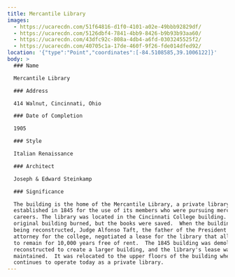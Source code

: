 ```yaml
---
title: Mercantile Library
images:
  - https://ucarecdn.com/51f64816-d1f0-4101-a02e-49bbb92829df/
  - https://ucarecdn.com/5126dbf4-7841-4bb9-8426-b9b93b93aa60/
  - https://ucarecdn.com/43dfc92c-808a-4db4-a6fd-0303245525f2/
  - https://ucarecdn.com/40705c1a-17de-460f-9f26-fde014dfed92/
location: '{"type":"Point","coordinates":[-84.5108585,39.1006122]}'
body: >
  ### Name

  Mercantile Library

  ### Address

  414 Walnut, Cincinnati, Ohio

  ### Date of Completion

  1905

  ### Style

  Italian Renaissance

  ### Architect

  Joseph & Edward Steinkamp

  ### Significance

  The building is the home of the Mercantile Library, a private library
  established in 1845 for the use of its members who were pursuing mercantile
  careers. The library was located in the Cincinnati College building.  The
  original building burned, but the books were saved.  When the building was
  being reconstructed, Judge Alfonso Taft, the father of the President and
  attorney for the college, negotiated a lease for the library that allowed it
  to remain for 10,000 years free of rent.  The 1845 building was demolished and
  reconstructed to create a larger building, and the library's lease was
  maintained.  It was relocated to the upper floors of the building where it
  continues to operate today as a private library.
---
```

